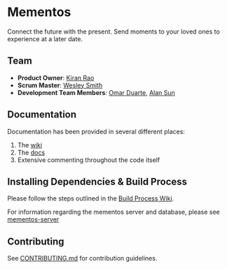# Mementos

Connect the future with the present. Send moments to your loved ones to experience at a later date.

## Team

  - __Product Owner__: [Kiran Rao](https://github.com/kranrao)
  - __Scrum Master__: [Wesley Smith](https://github.com/wesleysmyth)
  - __Development Team Members__: [Omar Duarte](https://github.com/omarduarte), [Alan Sun](https://github.com/zheshishei)

## Documentation

Documentation has been provided in several different places: 

1. The [wiki](https://github.com/supertitanoboa/mementos-app/wiki)
2. The [docs](https://github.com/supertitanoboa/mementos-app/tree/master/docs)
3. Extensive commenting throughout the code itself

## Installing Dependencies & Build Process

Please follow the steps outlined in the [Build Process Wiki](https://github.com/supertitanoboa/mementos-app/wiki/iOS-Build-&-Deployment).

For information regarding the mementos server and database, please see [mementos-server](https://github.com/supertitanoboa/mementos-server)

## Contributing

See [CONTRIBUTING.md](docs/CONTRIBUTING.md) for contribution guidelines.
